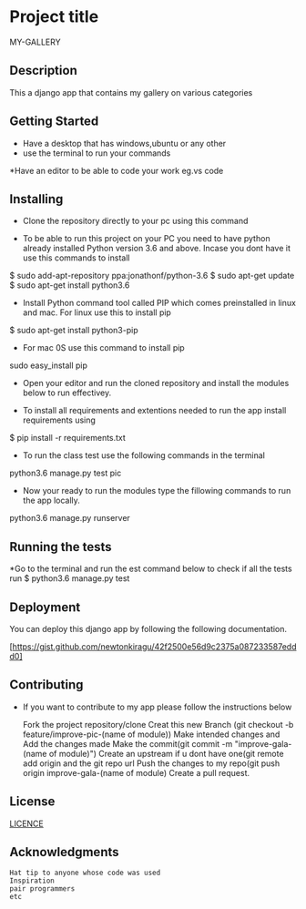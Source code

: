 
# Project title

MY-GALLERY

## Description

This a django app that contains my gallery on various categories

## Getting Started

* Have a desktop that has windows,ubuntu or any other
* use the terminal to run your commands

*Have an editor to be able to code your work eg.vs code

## Installing

* Clone the repository directly to your pc using this command

* To be able to run this project on your PC you need to have python already installed Python version 3.6 and above. Incase you dont have it use this commands to install

$ sudo add-apt-repository ppa:jonathonf/python-3.6
$ sudo apt-get update
$ sudo apt-get install python3.6

* Install Python command tool called PIP which comes preinstalled in linux and mac. For linux use this to install pip

$ sudo apt-get install python3-pip

* For mac 0S use this command to install pip

sudo easy_install pip

* Open your editor and run the cloned repository and install the modules below to run effectivey.

* To install all requirements and extentions needed to run the app install requirements using

$ pip install -r requirements.txt

* To run the class test use the following commands in the terminal

python3.6 manage.py test pic

* Now your ready to run the modules type the fillowing commands to run the app locally.

python3.6 manage.py runserver

## Running the tests

*Go to the terminal and run the est command below to check if all the tests run
$ python3.6 manage.py test

## Deployment

You can deploy this django app by following the following documentation.

[https://gist.github.com/newtonkiragu/42f2500e56d9c2375a087233587eddd0]

## Contributing

* If you want to contribute to my app please follow the instructions below

    Fork the project repository/clone
    Creat this new Branch (git checkout -b feature/improve-pic-(name of module))
    Make intended changes and Add the changes made
    Make the commit(git commit -m "improve-gala-(name of module)")
    Create an upstream if u dont have one(git remote add origin and the git repo url
    Push the changes to my repo(git push origin improve-gala-(name of module)
    Create a pull request.

## License

[LICENCE](/home/ruth/profile/LICENCE.md)

## Acknowledgments

    Hat tip to anyone whose code was used
    Inspiration
    pair programmers
    etc
